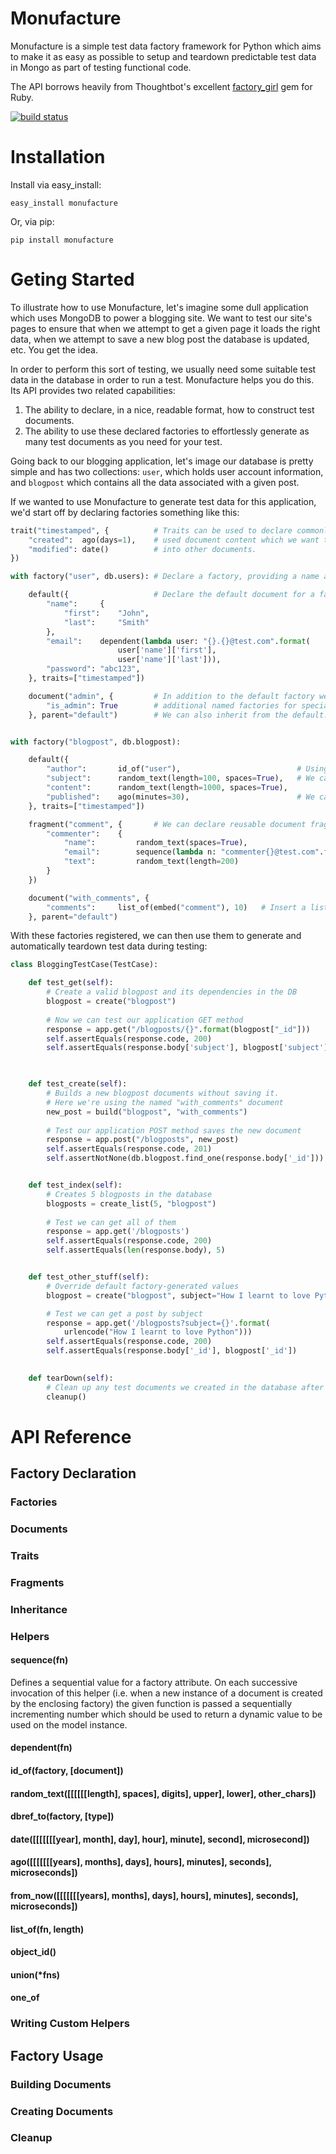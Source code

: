 # Monufacture

Monufacture is a simple test data factory framework for Python which aims to make it as easy as possible to setup and teardown predictable test data in Mongo as part of testing functional code. 

The API borrows heavily from Thoughtbot's excellent [factory_girl](https://github.com/thoughtbot/factory_girl) gem for Ruby.

[![build status](https://travis-ci.org/tleach/monufacture.png?branch=master "Build status")](https://travis-ci.org/tleach/monufacture)

# Installation

Install via easy_install:
```
easy_install monufacture
```
Or, via pip:
```
pip install monufacture
```

# Geting Started

To illustrate how to use Monufacture, let's imagine some dull application which uses MongoDB to power a blogging site. We want to test our site's pages to ensure that when we attempt to get a given page it loads the right data, when we attempt to save a new blog post the database is updated, etc. You get the idea.

In order to perform this sort of testing, we usually need some suitable test data in the database in order to run a test. Monufacture helps you do this. Its API provides two related capabilities:

1. The ability to declare, in a nice, readable format, how to construct test documents. 
2. The ability to use these declared factories to effortlessly generate as many test documents as you need for your test.


Going back to our blogging application, let's image our database is pretty simple and has two collections: `user`, which holds user account information, and `blogpost` which contains all the data associated with a given post. 

If we wanted to use Monufacture to generate test data for this application, we'd start off by declaring factories something like this:

```python
trait("timestamped", {          # Traits can be used to declare commonly 
    "created":  ago(days=1),    # used document content which we want to mix
    "modified": date()          # into other documents.
})

with factory("user", db.users): # Declare a factory, providing a name and a Mongo collection object

    default({                   # Declare the default document for a factory
        "name":     {
            "first":    "John",
            "last":     "Smith"
        },
        "email":    dependent(lambda user: "{}.{}@test.com".format(     # The "dependent" helper lets us
                        user['name']['first'],                          # set field values from other
                        user['name']['last'])),                         # field values.
        "password": "abc123",
    }, traits=["timestamped"])

    document("admin", {         # In addition to the default factory we can declare
        "is_admin": True        # additional named factories for special cases.
    }, parent="default")        # We can also inherit from the default.


with factory("blogpost", db.blogpost):

    default({
        "author":       id_of("user"),                          # Using id_of we can insert the id of another document
        "subject":      random_text(length=100, spaces=True),   # We can generate random text to populate fields
        "content":      random_text(length=1000, spaces=True),
        "published":    ago(minutes=30),                        # We can generate a relative datetime
    }, traits=["timestamped"])

    fragment("comment", {       # We can declare reusable document fragments to be inserted into documents
        "commenter":    {
            "name":         random_text(spaces=True),
            "email":        sequence(lambda n: "commenter{}@test.com".format(n)),
            "text":         random_text(length=200)
        }
    })

    document("with_comments", {
        "comments":     list_of(embed("comment"), 10)   # Insert a list of 10 comment fragments
    }, parent="default")
```

With these factories registered, we can then use them to generate and automatically teardown test data during testing:

```python
class BloggingTestCase(TestCase):

    def test_get(self):
        # Create a valid blogpost and its dependencies in the DB
        blogpost = create("blogpost") 
        
        # Now we can test our application GET method
        response = app.get("/blogposts/{}".format(blogpost["_id"]))
        self.assertEquals(response.code, 200)
        self.assertEquals(response.body['subject'], blogpost['subject'])
        


    def test_create(self):
        # Builds a new blogpost documents without saving it.
        # Here we're using the named "with_comments" document
        new_post = build("blogpost", "with_comments") 
        
        # Test our application POST method saves the new document
        response = app.post("/blogposts", new_post)
        self.assertEquals(response.code, 201)
        self.assertNotNone(db.blogpost.find_one(response.body['_id']))


    def test_index(self):
        # Creates 5 blogposts in the database
        blogposts = create_list(5, "blogpost")
        
        # Test we can get all of them
        response = app.get('/blogposts')
        self.assertEquals(response.code, 200)
        self.assertEquals(len(response.body), 5)


    def test_other_stuff(self):
        # Override default factory-generated values
        blogpost = create("blogpost", subject="How I learnt to love Python")

        # Test we can get a post by subject
        response = app.get('/blogposts?subject={}'.format(
            urlencode("How I learnt to love Python")))
        self.assertEquals(response.code, 200)
        self.assertEquals(response.body['_id'], blogpost['_id'])
    

    def tearDown(self):
        # Clean up any test documents we created in the database after each test
        cleanup()
```

# API Reference

## Factory Declaration

### Factories

### Documents

### Traits

### Fragments

### Inheritance

### Helpers

#### sequence(fn)

Defines a sequential value for a factory attribute. On each successive invocation of this helper (i.e. when a new instance of a document is created by the enclosing factory) the given function is passed a sequentially incrementing number which should be used to return a dynamic value to be used on the model instance.

#### dependent(fn)

#### id_of(factory, [document])

#### random_text([[[[[[length], spaces], digits], upper], lower], other_chars])

#### dbref_to(factory, [type])

#### date([[[[[[[year], month], day], hour], minute], second], microsecond])

#### ago([[[[[[[years], months], days], hours], minutes], seconds], microseconds])

#### from_now([[[[[[[years], months], days], hours], minutes], seconds], microseconds])

#### list_of(fn, length)

#### object_id()

#### union(*fns)

#### one_of

### Writing Custom Helpers

## Factory Usage

### Building Documents

### Creating Documents

### Cleanup